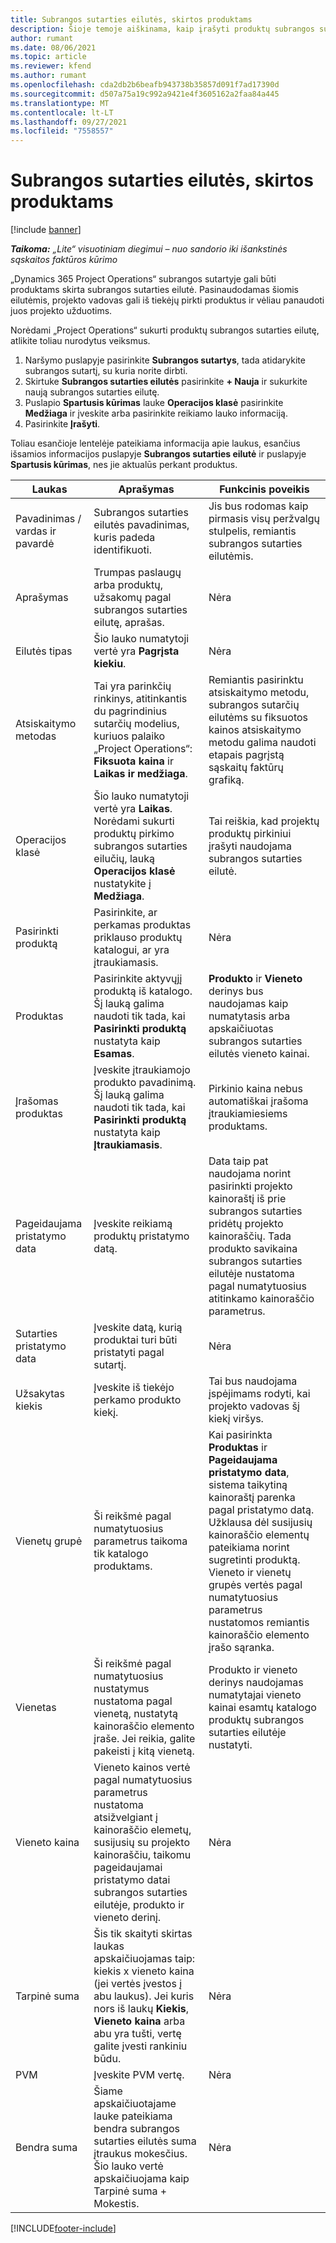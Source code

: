 ```yaml
---
title: Subrangos sutarties eilutės, skirtos produktams
description: Šioje temoje aiškinama, kaip įrašyti produktų subrangos sutarties eilutes, ir naudotis įvairiais laukais norint įrašyti produktų pirkimus iš tiekėjų.
author: rumant
ms.date: 08/06/2021
ms.topic: article
ms.reviewer: kfend
ms.author: rumant
ms.openlocfilehash: cda2db2b6beafb943738b35857d091f7ad17390d
ms.sourcegitcommit: d507a75a19c992a9421e4f3605162a2faa84a445
ms.translationtype: MT
ms.contentlocale: lt-LT
ms.lasthandoff: 09/27/2021
ms.locfileid: "7558557"
---
```

# <a name="subcontract-lines-for-products"></a>Subrangos sutarties eilutės, skirtos produktams

[!include [banner](../../includes/dataverse-preview.md)]

_**Taikoma:** „Lite“ visuotiniam diegimui – nuo sandorio iki išankstinės sąskaitos faktūros kūrimo_

„Dynamics 365 Project Operations“ subrangos sutartyje gali būti produktams skirta subrangos sutarties eilutė. Pasinaudodamas šiomis eilutėmis, projekto vadovas gali iš tiekėjų pirkti produktus ir vėliau panaudoti juos projekto užduotims.

Norėdami „Project Operations“ sukurti produktų subrangos sutarties eilutę, atlikite toliau nurodytus veiksmus.

1. Naršymo puslapyje pasirinkite **Subrangos sutartys**, tada atidarykite subrangos sutartį, su kuria norite dirbti. 
2. Skirtuke **Subrangos sutarties eilutės** pasirinkite **+ Nauja** ir sukurkite naują subrangos sutarties eilutę.
3. Puslapio **Spartusis kūrimas** lauke **Operacijos klasė** pasirinkite **Medžiaga** ir įveskite arba pasirinkite reikiamo lauko informaciją. 
4. Pasirinkite **Įrašyti**.

Toliau esančioje lentelėje pateikiama informacija apie laukus, esančius išsamios informacijos puslapyje **Subrangos sutarties eilutė** ir puslapyje **Spartusis kūrimas**, nes jie aktualūs perkant produktus.

| Laukas | Aprašymas | Funkcinis poveikis|
| ----- | ----------- | ----------- |
| Pavadinimas / vardas ir pavardė | Subrangos sutarties eilutės pavadinimas, kuris padeda identifikuoti. |Jis bus rodomas kaip pirmasis visų peržvalgų stulpelis, remiantis subrangos sutarties eilutėmis.
| Aprašymas | Trumpas paslaugų arba produktų, užsakomų pagal subrangos sutarties eilutę, aprašas. | Nėra |
| Eilutės tipas | Šio lauko numatytoji vertė yra **Pagrįsta kiekiu**. |Nėra |
| Atsiskaitymo metodas | Tai yra parinkčių rinkinys, atitinkantis du pagrindinius sutarčių modelius, kuriuos palaiko „Project Operations“: **Fiksuota kaina** ir **Laikas ir medžiaga**. | Remiantis pasirinktu atsiskaitymo metodu, subrangos sutarčių eilutėms su fiksuotos kainos atsiskaitymo metodu galima naudoti etapais pagrįstą sąskaitų faktūrų grafiką. |
| Operacijos klasė |Šio lauko numatytoji vertė yra **Laikas**. Norėdami sukurti produktų pirkimo subrangos sutarties eilučių, lauką **Operacijos klasė** nustatykite į **Medžiaga**.  | Tai reiškia, kad projektų produktų pirkiniui įrašyti naudojama subrangos sutarties eilutė. |
| Pasirinkti produktą | Pasirinkite, ar perkamas produktas priklauso produktų katalogui, ar yra įtraukiamasis. |Nėra |
| Produktas | Pasirinkite aktyvųjį produktą iš katalogo. Šį lauką galima naudoti tik tada, kai **Pasirinkti produktą** nustatyta kaip **Esamas**. |**Produkto** ir **Vieneto** derinys bus naudojamas kaip numatytasis arba apskaičiuotas subrangos sutarties eilutės vieneto kainai.
| Įrašomas produktas | Įveskite įtraukiamojo produkto pavadinimą. Šį lauką galima naudoti tik tada, kai **Pasirinkti produktą** nustatyta kaip **Įtraukiamasis**.  |Pirkinio kaina nebus automatiškai įrašoma įtraukiamiesiems produktams.|
| Pageidaujama pristatymo data | Įveskite reikiamą produktų pristatymo datą.| Data taip pat naudojama norint pasirinkti projekto kainoraštį iš prie subrangos sutarties pridėtų projekto kainoraščių. Tada produkto savikaina subrangos sutarties eilutėje nustatoma pagal numatytuosius atitinkamo kainoraščio parametrus. |
| Sutarties pristatymo data | Įveskite datą, kurią produktai turi būti pristatyti pagal sutartį.  |Nėra|
| Užsakytas kiekis | Įveskite iš tiekėjo perkamo produkto kiekį.| Tai bus naudojama įspėjimams rodyti, kai projekto vadovas šį kiekį viršys.|
| Vienetų grupė | Ši reikšmė pagal numatytuosius parametrus taikoma tik katalogo produktams. |Kai pasirinkta **Produktas** ir **Pageidaujama pristatymo data**, sistema taikytiną kainoraštį parenka pagal pristatymo datą. Užklausa dėl susijusių kainoraščio elementų pateikiama norint sugretinti produktą. Vieneto ir vienetų grupės vertės pagal numatytuosius parametrus nustatomos remiantis kainoraščio elemento įrašo sąranka. |
| Vienetas | Ši reikšmė pagal numatytuosius nustatymus nustatoma pagal vienetą, nustatytą kainoraščio elemento įraše. Jei reikia, galite pakeisti į kitą vienetą.| Produkto ir vieneto derinys naudojamas numatytajai vieneto kainai esamtų katalogo produktų subrangos sutarties eilutėje nustatyti. |
| Vieneto kaina | Vieneto kainos vertė pagal numatytuosius parametrus nustatoma atsižvelgiant į kainoraščio elemetų, susijusių su projekto kainoraščiu, taikomu pageidaujamai pristatymo datai subrangos sutarties eilutėje, produkto ir vieneto derinį.  |Nėra |
| Tarpinė suma | Šis tik skaityti skirtas laukas apskaičiuojamas taip: kiekis x vieneto kaina (jei vertės įvestos į abu laukus). Jei kuris nors iš laukų **Kiekis**, **Vieneto kaina** arba abu yra tušti, vertę galite įvesti rankiniu būdu.  |Nėra |
| PVM | Įveskite PVM vertę. |Nėra |
| Bendra suma | Šiame apskaičiuotajame lauke pateikiama bendra subrangos sutarties eilutės suma įtraukus mokesčius. Šio lauko vertė apskaičiuojama kaip Tarpinė suma + Mokestis. |Nėra |


[!INCLUDE[footer-include](../../includes/footer-banner.md)]
